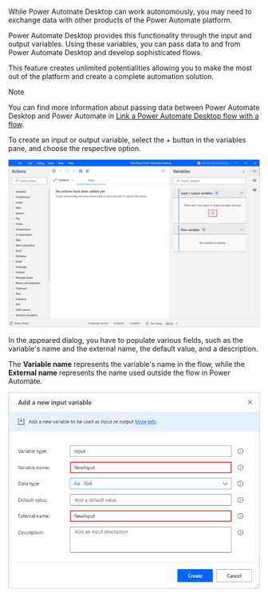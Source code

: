 While Power Automate Desktop can work autonomously, you may need to exchange data with other products of the Power Automate platform.

Power Automate Desktop provides this functionality through the input and output variables. Using these variables, you can pass data to and from Power Automate Desktop and develop sophisticated flows. 

This feature creates unlimited potentialities allowing you to make the most out of the platform and create a complete automation solution. 

> [!NOTE]
> You can find more information about passing data between Power Automate Desktop and Power Automate in [Link a Power Automate Desktop flow with a flow](https://docs.microsoft.com/power-automate/ui-flows/desktop/link-pad-flow-portal).

To create an input or output variable, select the + button in the variables pane, and choose the respective option. 

![The button to add a new input or output variable.](..\media\add-input-output-variable-button.png)

In the appeared dialog, you have to populate various fields, such as the variable's name and the external name, the default value, and a description. 

The **Variable name** represents the variable's name in the flow, while the **External name** represents the name used outside the flow in Power Automate.

![The Variable name and External name fields in the Add a new input variable dialog.](..\media\local-external-input-output-variable-name.png)